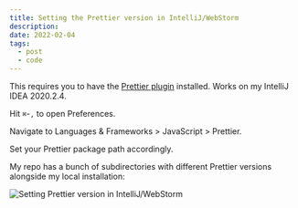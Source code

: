 ```yaml
---
title: Setting the Prettier version in IntelliJ/WebStorm
description:
date: 2022-02-04
tags:
  - post
  - code
---
```


This requires you to have the [Prettier plugin](https://plugins.jetbrains.com/plugin/10456-prettier/) installed. Works on my IntelliJ IDEA 2020.2.4.

Hit `⌘`-`,` to open Preferences.

Navigate to Languages & Frameworks > JavaScript > Prettier.

Set your Prettier package path accordingly.

My repo has a bunch of subdirectories with different Prettier versions alongside my local installation:

![Setting Prettier version in IntelliJ/WebStorm](/static/img/setting-prettier-version-in-intellij.png)
